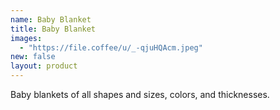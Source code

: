 ```yaml
---
name: Baby Blanket
title: Baby Blanket
images:
  - "https://file.coffee/u/_-qjuHQAcm.jpeg"
new: false
layout: product
---
```

Baby blankets of all shapes and sizes, colors, and thicknesses.
